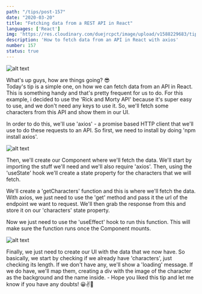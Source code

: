 ```yaml
---
path: "/tips/post-157"
date: "2020-03-20"
title: "Fetching data from a REST API in React"
languages: ['React']
img: 'https://res.cloudinary.com/duejrcpct/image/upload/v1588229683/tips/157-1_u2zgyo.png'
description: 'How to fetch data from an API in React with axios'
number: 157
status: true
---
```


![alt text](https://res.cloudinary.com/duejrcpct/image/upload/v1588229685/tips/157-2_pfqpli.png "Fetching data in React")

What's up guys, how are things going? 😎  
Today's tip is a simple one, on how we can fetch data from an API in React. This is something handy and that's pretty frequent for us to do. For this example, i decided to use the 'Rick and Morty API' because it's super easy to use, and we don't need any keys to use it. So, we'll fetch some characters from this API and show them in our UI.

In order to do this, we'll use 'axios' - a promise based HTTP client that we'll use to do these requests to an API. So first, we need to install by doing 'npm install axios'.

![alt text](https://res.cloudinary.com/duejrcpct/image/upload/v1588229684/tips/157-3_n6xkd4.png "Fetching data in React")

Then, we'll create our Component where we'll fetch the data. We'll start by importing the stuff we'll need and we'll also require 'axios'. Then, using the 'useState' hook we'll create a state property for the characters that we will fetch.

We'll create a 'getCharacters' function and this is where we'll fetch the data. With axios, we just need to use the 'get' method and pass it the url of the endpoint we want to request. We'll then grab the response from this and store it on our 'characters' state property.

Now we just need to use the 'useEffect' hook to run this function. This will make sure the function runs once the Component mounts.

![alt text](https://res.cloudinary.com/duejrcpct/image/upload/v1588229685/tips/157-4_g1rf07.png "Fetching data in React - CSS")

Finally, we just need to create our UI with the data that we now have. So basically, we start by checking if we already have 'characters', just checking its length. If we don't have any, we'll show a 'loading' message. If we do have, we'll map them, creating a div with the image of the character as the background and the name inside. -
Hope you liked this tip and let me know if you have any doubts! 😀✌️🎉

